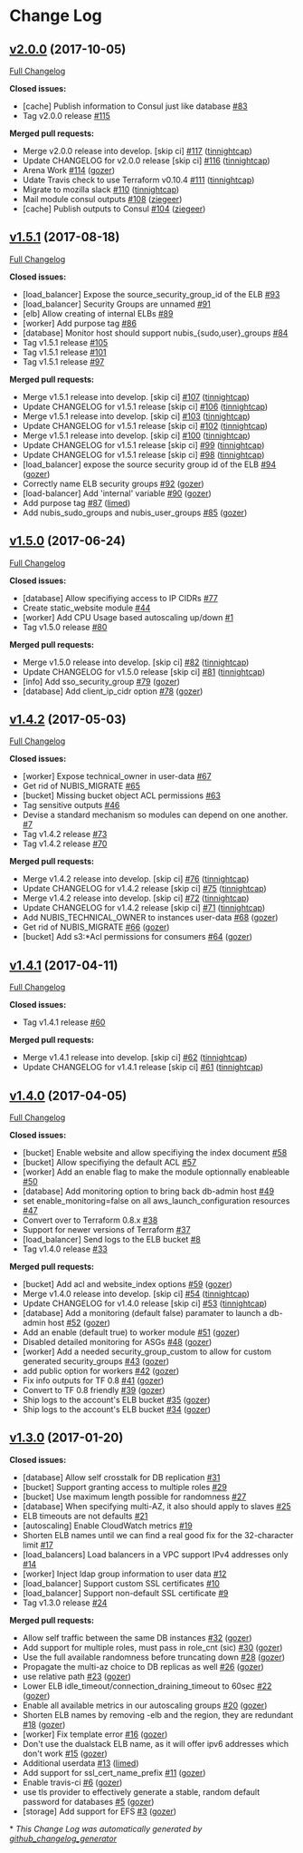 # Change Log

## [v2.0.0](https://github.com/nubisproject/nubis-terraform/tree/v2.0.0) (2017-10-05)
[Full Changelog](https://github.com/nubisproject/nubis-terraform/compare/v1.5.1...v2.0.0)

**Closed issues:**

- \[cache\] Publish information to Consul just like database [\#83](https://github.com/nubisproject/nubis-terraform/issues/83)
- Tag v2.0.0 release [\#115](https://github.com/nubisproject/nubis-terraform/issues/115)

**Merged pull requests:**

- Merge v2.0.0 release into develop. \[skip ci\] [\#117](https://github.com/nubisproject/nubis-terraform/pull/117) ([tinnightcap](https://github.com/tinnightcap))
- Update CHANGELOG for v2.0.0 release \[skip ci\] [\#116](https://github.com/nubisproject/nubis-terraform/pull/116) ([tinnightcap](https://github.com/tinnightcap))
- Arena Work [\#114](https://github.com/nubisproject/nubis-terraform/pull/114) ([gozer](https://github.com/gozer))
- Udate Travis check to use Terraform v0.10.4 [\#111](https://github.com/nubisproject/nubis-terraform/pull/111) ([tinnightcap](https://github.com/tinnightcap))
- Migrate to mozilla slack [\#110](https://github.com/nubisproject/nubis-terraform/pull/110) ([tinnightcap](https://github.com/tinnightcap))
- Mail module consul outputs [\#108](https://github.com/nubisproject/nubis-terraform/pull/108) ([ziegeer](https://github.com/ziegeer))
- \[cache\] Publish outputs to Consul [\#104](https://github.com/nubisproject/nubis-terraform/pull/104) ([ziegeer](https://github.com/ziegeer))

## [v1.5.1](https://github.com/nubisproject/nubis-terraform/tree/v1.5.1) (2017-08-18)
[Full Changelog](https://github.com/nubisproject/nubis-terraform/compare/v1.5.0...v1.5.1)

**Closed issues:**

- \[load\_balancer\] Expose the source\_security\_group\_id of the ELB [\#93](https://github.com/nubisproject/nubis-terraform/issues/93)
- \[load\_balancer\] Security Groups are unnamed [\#91](https://github.com/nubisproject/nubis-terraform/issues/91)
- \[elb\] Allow creating of internal ELBs [\#89](https://github.com/nubisproject/nubis-terraform/issues/89)
- \[worker\] Add purpose tag [\#86](https://github.com/nubisproject/nubis-terraform/issues/86)
- \[database\] Monitor host should support nubis\_{sudo,user}\_groups [\#84](https://github.com/nubisproject/nubis-terraform/issues/84)
- Tag v1.5.1 release [\#105](https://github.com/nubisproject/nubis-terraform/issues/105)
- Tag v1.5.1 release [\#101](https://github.com/nubisproject/nubis-terraform/issues/101)
- Tag v1.5.1 release [\#97](https://github.com/nubisproject/nubis-terraform/issues/97)

**Merged pull requests:**

- Merge v1.5.1 release into develop. \[skip ci\] [\#107](https://github.com/nubisproject/nubis-terraform/pull/107) ([tinnightcap](https://github.com/tinnightcap))
- Update CHANGELOG for v1.5.1 release \[skip ci\] [\#106](https://github.com/nubisproject/nubis-terraform/pull/106) ([tinnightcap](https://github.com/tinnightcap))
- Merge v1.5.1 release into develop. \[skip ci\] [\#103](https://github.com/nubisproject/nubis-terraform/pull/103) ([tinnightcap](https://github.com/tinnightcap))
- Update CHANGELOG for v1.5.1 release \[skip ci\] [\#102](https://github.com/nubisproject/nubis-terraform/pull/102) ([tinnightcap](https://github.com/tinnightcap))
- Merge v1.5.1 release into develop. \[skip ci\] [\#100](https://github.com/nubisproject/nubis-terraform/pull/100) ([tinnightcap](https://github.com/tinnightcap))
- Update CHANGELOG for v1.5.1 release \[skip ci\] [\#99](https://github.com/nubisproject/nubis-terraform/pull/99) ([tinnightcap](https://github.com/tinnightcap))
- Update CHANGELOG for v1.5.1 release \[skip ci\] [\#98](https://github.com/nubisproject/nubis-terraform/pull/98) ([tinnightcap](https://github.com/tinnightcap))
- \[load\_balancer\] expose the source security group id of the ELB [\#94](https://github.com/nubisproject/nubis-terraform/pull/94) ([gozer](https://github.com/gozer))
- Correctly name ELB security groups [\#92](https://github.com/nubisproject/nubis-terraform/pull/92) ([gozer](https://github.com/gozer))
- \[load-balancer\] Add 'internal' variable [\#90](https://github.com/nubisproject/nubis-terraform/pull/90) ([gozer](https://github.com/gozer))
- Add purpose tag [\#87](https://github.com/nubisproject/nubis-terraform/pull/87) ([limed](https://github.com/limed))
- Add nubis\_sudo\_groups and nubis\_user\_groups [\#85](https://github.com/nubisproject/nubis-terraform/pull/85) ([gozer](https://github.com/gozer))

## [v1.5.0](https://github.com/nubisproject/nubis-terraform/tree/v1.5.0) (2017-06-24)
[Full Changelog](https://github.com/nubisproject/nubis-terraform/compare/v1.4.2...v1.5.0)

**Closed issues:**

- \[database\] Allow specifiying access to IP CIDRs [\#77](https://github.com/nubisproject/nubis-terraform/issues/77)
- Create static\_website module [\#44](https://github.com/nubisproject/nubis-terraform/issues/44)
- \[worker\] Add CPU Usage based autoscaling up/down [\#1](https://github.com/nubisproject/nubis-terraform/issues/1)
- Tag v1.5.0 release [\#80](https://github.com/nubisproject/nubis-terraform/issues/80)

**Merged pull requests:**

- Merge v1.5.0 release into develop. \[skip ci\] [\#82](https://github.com/nubisproject/nubis-terraform/pull/82) ([tinnightcap](https://github.com/tinnightcap))
- Update CHANGELOG for v1.5.0 release \[skip ci\] [\#81](https://github.com/nubisproject/nubis-terraform/pull/81) ([tinnightcap](https://github.com/tinnightcap))
- \[info\] Add sso\_security\_group [\#79](https://github.com/nubisproject/nubis-terraform/pull/79) ([gozer](https://github.com/gozer))
- \[database\] Add client\_ip\_cidr option [\#78](https://github.com/nubisproject/nubis-terraform/pull/78) ([gozer](https://github.com/gozer))

## [v1.4.2](https://github.com/nubisproject/nubis-terraform/tree/v1.4.2) (2017-05-03)
[Full Changelog](https://github.com/nubisproject/nubis-terraform/compare/v1.4.1...v1.4.2)

**Closed issues:**

- \[worker\] Expose technical\_owner in user-data [\#67](https://github.com/nubisproject/nubis-terraform/issues/67)
- Get rid of NUBIS\_MIGRATE [\#65](https://github.com/nubisproject/nubis-terraform/issues/65)
- \[bucket\] Missing bucket object ACL permissions [\#63](https://github.com/nubisproject/nubis-terraform/issues/63)
- Tag sensitive outputs [\#46](https://github.com/nubisproject/nubis-terraform/issues/46)
- Devise a standard mechanism so modules can depend on one another. [\#7](https://github.com/nubisproject/nubis-terraform/issues/7)
- Tag v1.4.2 release [\#73](https://github.com/nubisproject/nubis-terraform/issues/73)
- Tag v1.4.2 release [\#70](https://github.com/nubisproject/nubis-terraform/issues/70)

**Merged pull requests:**

- Merge v1.4.2 release into develop. \[skip ci\] [\#76](https://github.com/nubisproject/nubis-terraform/pull/76) ([tinnightcap](https://github.com/tinnightcap))
- Update CHANGELOG for v1.4.2 release \[skip ci\] [\#75](https://github.com/nubisproject/nubis-terraform/pull/75) ([tinnightcap](https://github.com/tinnightcap))
- Merge v1.4.2 release into develop. \[skip ci\] [\#72](https://github.com/nubisproject/nubis-terraform/pull/72) ([tinnightcap](https://github.com/tinnightcap))
- Update CHANGELOG for v1.4.2 release \[skip ci\] [\#71](https://github.com/nubisproject/nubis-terraform/pull/71) ([tinnightcap](https://github.com/tinnightcap))
- Add NUBIS\_TECHNICAL\_OWNER to instances user-data [\#68](https://github.com/nubisproject/nubis-terraform/pull/68) ([gozer](https://github.com/gozer))
- Get rid of NUBIS\_MIGRATE [\#66](https://github.com/nubisproject/nubis-terraform/pull/66) ([gozer](https://github.com/gozer))
- \[bucket\] Add s3:\*Acl permissions for consumers [\#64](https://github.com/nubisproject/nubis-terraform/pull/64) ([gozer](https://github.com/gozer))

## [v1.4.1](https://github.com/nubisproject/nubis-terraform/tree/v1.4.1) (2017-04-11)
[Full Changelog](https://github.com/nubisproject/nubis-terraform/compare/v1.4.0...v1.4.1)

**Closed issues:**

- Tag v1.4.1 release [\#60](https://github.com/nubisproject/nubis-terraform/issues/60)

**Merged pull requests:**

- Merge v1.4.1 release into develop. \[skip ci\] [\#62](https://github.com/nubisproject/nubis-terraform/pull/62) ([tinnightcap](https://github.com/tinnightcap))
- Update CHANGELOG for v1.4.1 release \[skip ci\] [\#61](https://github.com/nubisproject/nubis-terraform/pull/61) ([tinnightcap](https://github.com/tinnightcap))

## [v1.4.0](https://github.com/nubisproject/nubis-terraform/tree/v1.4.0) (2017-04-05)
[Full Changelog](https://github.com/nubisproject/nubis-terraform/compare/v1.3.0...v1.4.0)

**Closed issues:**

- \[bucket\] Enable website and allow specifiying the index document [\#58](https://github.com/nubisproject/nubis-terraform/issues/58)
- \[bucket\] Allow specifiying the default ACL [\#57](https://github.com/nubisproject/nubis-terraform/issues/57)
- \[worker\] Add an enable flag to make the module optionnally enableable [\#50](https://github.com/nubisproject/nubis-terraform/issues/50)
- \[database\] Add monitoring option to bring back db-admin host [\#49](https://github.com/nubisproject/nubis-terraform/issues/49)
- set enable\_monitoring=false on all aws\_launch\_configuration resources [\#47](https://github.com/nubisproject/nubis-terraform/issues/47)
- Convert over to Terraform 0.8.x [\#38](https://github.com/nubisproject/nubis-terraform/issues/38)
- Support for newer versions of Terraform [\#37](https://github.com/nubisproject/nubis-terraform/issues/37)
- \[load\_balancer\] Send logs to the ELB bucket [\#8](https://github.com/nubisproject/nubis-terraform/issues/8)
- Tag v1.4.0 release [\#33](https://github.com/nubisproject/nubis-terraform/issues/33)

**Merged pull requests:**

- \[bucket\] Add acl and website\_index options [\#59](https://github.com/nubisproject/nubis-terraform/pull/59) ([gozer](https://github.com/gozer))
- Merge v1.4.0 release into develop. \[skip ci\] [\#54](https://github.com/nubisproject/nubis-terraform/pull/54) ([tinnightcap](https://github.com/tinnightcap))
- Update CHANGELOG for v1.4.0 release \[skip ci\] [\#53](https://github.com/nubisproject/nubis-terraform/pull/53) ([tinnightcap](https://github.com/tinnightcap))
- \[database\] Add a monitoring \(default false\) paramater to launch a db-admin host [\#52](https://github.com/nubisproject/nubis-terraform/pull/52) ([gozer](https://github.com/gozer))
- Add an enable \(default true\) to worker module [\#51](https://github.com/nubisproject/nubis-terraform/pull/51) ([gozer](https://github.com/gozer))
- Disabled detailed monitoring for ASGs [\#48](https://github.com/nubisproject/nubis-terraform/pull/48) ([gozer](https://github.com/gozer))
- \[worker\] Add a needed security\_group\_custom to allow for custom generated security\_groups [\#43](https://github.com/nubisproject/nubis-terraform/pull/43) ([gozer](https://github.com/gozer))
- add public option for workers [\#42](https://github.com/nubisproject/nubis-terraform/pull/42) ([gozer](https://github.com/gozer))
- Fix info outputs for TF 0.8 [\#41](https://github.com/nubisproject/nubis-terraform/pull/41) ([gozer](https://github.com/gozer))
- Convert to TF 0.8 friendly [\#39](https://github.com/nubisproject/nubis-terraform/pull/39) ([gozer](https://github.com/gozer))
- Ship logs to the account's ELB bucket [\#35](https://github.com/nubisproject/nubis-terraform/pull/35) ([gozer](https://github.com/gozer))
- Ship logs to the account's ELB bucket [\#34](https://github.com/nubisproject/nubis-terraform/pull/34) ([gozer](https://github.com/gozer))

## [v1.3.0](https://github.com/nubisproject/nubis-terraform/tree/v1.3.0) (2017-01-20)
**Closed issues:**

- \[database\] Allow self crosstalk for DB replication [\#31](https://github.com/nubisproject/nubis-terraform/issues/31)
- \[bucket\] Support granting access to multiple roles [\#29](https://github.com/nubisproject/nubis-terraform/issues/29)
- \[bucket\] Use maximum length possible for randomness [\#27](https://github.com/nubisproject/nubis-terraform/issues/27)
- \[database\] When specifying multi-AZ, it also should apply to slaves [\#25](https://github.com/nubisproject/nubis-terraform/issues/25)
- ELB timeouts are not defaults [\#21](https://github.com/nubisproject/nubis-terraform/issues/21)
- \[autoscaling\] Enable CloudWatch metrics [\#19](https://github.com/nubisproject/nubis-terraform/issues/19)
- Shorten ELB names until we can find a real good fix for the 32-character limit [\#17](https://github.com/nubisproject/nubis-terraform/issues/17)
- \[load\_balancers\] Load balancers in a VPC support IPv4 addresses only [\#14](https://github.com/nubisproject/nubis-terraform/issues/14)
- \[worker\] Inject ldap group information to user data [\#12](https://github.com/nubisproject/nubis-terraform/issues/12)
- \[load\_balancer\] Support custom SSL certificates [\#10](https://github.com/nubisproject/nubis-terraform/issues/10)
- \[load\_balancer\] Support non-default SSL certificate [\#9](https://github.com/nubisproject/nubis-terraform/issues/9)
- Tag v1.3.0 release [\#24](https://github.com/nubisproject/nubis-terraform/issues/24)

**Merged pull requests:**

- Allow self traffic between the same DB instances [\#32](https://github.com/nubisproject/nubis-terraform/pull/32) ([gozer](https://github.com/gozer))
- Add support for multiple roles, must pass in role\_cnt \(sic\) [\#30](https://github.com/nubisproject/nubis-terraform/pull/30) ([gozer](https://github.com/gozer))
- Use the full available randomness before truncating down [\#28](https://github.com/nubisproject/nubis-terraform/pull/28) ([gozer](https://github.com/gozer))
- Propagate the multi-az choice to DB replicas as well [\#26](https://github.com/nubisproject/nubis-terraform/pull/26) ([gozer](https://github.com/gozer))
- use relative path [\#23](https://github.com/nubisproject/nubis-terraform/pull/23) ([gozer](https://github.com/gozer))
- Lower ELB idle\_timeout/connection\_draining\_timeout to 60sec [\#22](https://github.com/nubisproject/nubis-terraform/pull/22) ([gozer](https://github.com/gozer))
- Enable all available metrics in our autoscaling groups [\#20](https://github.com/nubisproject/nubis-terraform/pull/20) ([gozer](https://github.com/gozer))
- Shorten ELB names by removing -elb and the region, they are redundant [\#18](https://github.com/nubisproject/nubis-terraform/pull/18) ([gozer](https://github.com/gozer))
- \[worker\] Fix template error [\#16](https://github.com/nubisproject/nubis-terraform/pull/16) ([gozer](https://github.com/gozer))
- Don't use the dualstack ELB name, as it will offer ipv6 addresses which don't work [\#15](https://github.com/nubisproject/nubis-terraform/pull/15) ([gozer](https://github.com/gozer))
- Additional userdata [\#13](https://github.com/nubisproject/nubis-terraform/pull/13) ([limed](https://github.com/limed))
- Add support for ssl\_cert\_name\_prefix [\#11](https://github.com/nubisproject/nubis-terraform/pull/11) ([gozer](https://github.com/gozer))
- Enable travis-ci [\#6](https://github.com/nubisproject/nubis-terraform/pull/6) ([gozer](https://github.com/gozer))
- use tls provider to effectively generate a stable, random default password for databases [\#5](https://github.com/nubisproject/nubis-terraform/pull/5) ([gozer](https://github.com/gozer))
- \[storage\] Add support for EFS [\#3](https://github.com/nubisproject/nubis-terraform/pull/3) ([gozer](https://github.com/gozer))



\* *This Change Log was automatically generated by [github_changelog_generator](https://github.com/skywinder/Github-Changelog-Generator)*